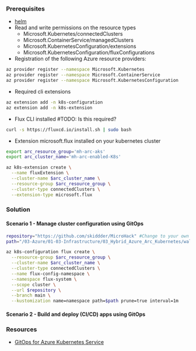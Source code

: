 ### Prerequisites
* [helm](https://helm.sh/docs/intro/install/)
* Read and write permissions on the resource types
    * Microsoft.Kubernetes/connectedClusters 
    * Microsoft.ContainerService/managedClusters
    * Microsoft.KubernetesConfiguration/extensions
    * Microsoft.KubernetesConfiguration/fluxConfigurations
* Registration of the following Azure resource providers:
```bash
az provider register --namespace Microsoft.Kubernetes
az provider register --namespace Microsoft.ContainerService
az provider register --namespace Microsoft.KubernetesConfiguration
```
* Required cli extensions
```bash
az extension add -n k8s-configuration
az extension add -n k8s-extension
```
* Flux CLI installed #TODO: Is this required?
```bash
curl -s https://fluxcd.io/install.sh | sudo bash
```
* Extension microsoft.flux installed on your kubernetes cluster
```bash
export arc_resource_group='mh-arc-aks'
export arc_cluster_name='mh-arc-enabled-K8s'

az k8s-extension create \
  --name fluxExtension \
  --cluster-name $arc_cluster_name \
  --resource-group $arc_resource_group \
  --cluster-type connectedClusters \
  --extension-type microsoft.flux
```

### Solution
#### Scenario 1 - Manage cluster configuration using GitOps
```bash
repository="https://github.com/skiddder/MicroHack" #Change to your own fork of the Microhack repository
path="/03-Azure/01-03-Infrastructure/03_Hybrid_Azure_Arc_Kubernetes/walkthrough/04-gitops/namespaces"

az k8s-configuration flux create \
  --resource-group $arc_resource_group \
  --cluster-name $arc_cluster_name \
  --cluster-type connectedClusters \
  --name flux-config-namespace \
  --namespace flux-system \
  --scope cluster \
  --url $repository \
  --branch main \
  --kustomization name=namespace path=$path prune=true interval=1m
```
#### Scenario 2 - Build and deploy (CI/CD) apps using GitOps
### Resources
* [GitOps for Azure Kubernetes Service](https://learn.microsoft.com/en-us/azure/architecture/example-scenario/gitops-aks/gitops-blueprint-aks) 